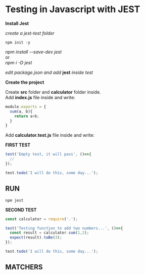 # Testing in Javascript with JEST

__Install Jest__ <br/>

_create a jest-test folder_ <br/>

```terminal
npm init -y
```

_npm install --save-dev jest_ <br/>
or <br/>
_npm i -D jest_ <br/>

_edit package.json and add_ __jest__ _inside test_ <br/>

__Create the project__ <br/>

Create __src__ folder and __calculator__ folder inside. <br/>
Add __index.js__ file inside and write: <br/>

```javascript
module.exports = {
  sum(a, b){
    return a+b;
  }
}
```
Add __calculator.test.js__ file inside and write: <br/>

__FIRST TEST__ <br/>

```javascript
test('Empty test, it will pass', ()=>{
  //
});

test.todo('I will do this, some day...');
```
## RUN

```terminal
npm jest
```

  __SECOND TEST__ <br/>

```javascript
const calculator = require('.');

test('Testing function to add two numbers...', ()=>{
  const result = calculator.sum(1,2);
  expect(result).toBe(3);
});

test.todo('I will do this, some day...');
```

## MATCHERS




